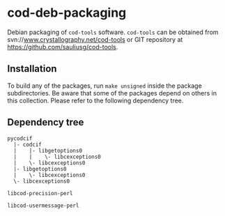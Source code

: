 cod-deb-packaging
=================

Debian packaging of ``cod-tools`` software. ``cod-tools`` can be obtained
from svn://www.crystallography.net/cod-tools or GIT repository at
https://github.com/sauliusg/cod-tools.

Installation
------------

To build any of the packages, run ``make unsigned`` inside the package
subdirectories. Be aware that some of the packages depend on others in
this collection. Please refer to the following dependency tree.

Dependency tree
---------------

```
pycodcif
  |- codcif
  |    |- libgetoptions0
  |    |    \- libcexceptions0
  |    \- libcexceptions0
  |- libgetoptions0
  |    \- libcexceptions0
  \- libcexceptions0

libcod-precision-perl

libcod-usermessage-perl
```
